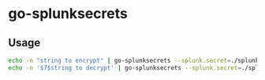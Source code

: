 # go-splunksecrets

## Usage

```bash
echo -n "string to encrypt" | go-splunksecrets --splunk.secret=./splunk.secret
echo -n '$7$string to decrypt' | go-splunksecrets --splunk.secret=./splunk.secret --decrypt
```
